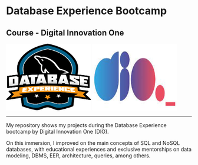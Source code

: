 # Database Experience Bootcamp

## Course - Digital Innovation One 

<img src="https://github.com/raquelcolares/Database_Experience-DIO/blob/main/bootcamp%20image.webp" width="230" height="180">              
<img src="https://github.com/raquelcolares/Database_Experience-DIO/blob/main/dio%20logo.jpg" width="230" height="180" >

-------

My repository shows my projects during the Database Experience bootcamp by Digital Innovation One (DIO). 

On this immersion, I improved on the main concepts of SQL and NoSQL databases, with educational experiences and exclusive mentorships on data modeling, DBMS, EER, architecture, queries, among others.

